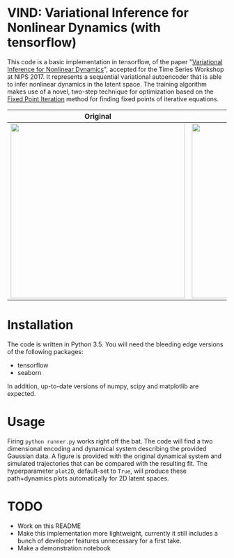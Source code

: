 # VIND: Variational Inference for Nonlinear Dynamics (with tensorflow)

This code is a basic implementation in tensorflow, of the paper "[Variational Inference for Nonlinear Dynamics](https://github.com/dhernandd/vind/blob/master/paper/nips_workshop.pdf)", accepted for the Time Series Workshop at NIPS 2017. It represents a sequential variational autoencoder that is able to infer nonlinear dynamics in the latent space. The training algorithm makes use of a novel, two-step technique for optimization based on the [Fixed Point Iteration](https://en.wikipedia.org/wiki/Fixed-point_iteration) method for finding fixed points of iterative equations.

| Original | Inferred |
|-----------|----------|
|<img src="https://github.com/dhernandd/vind/blob/master/data/gaussian/quiver_plot.png" width="400" height="400" /> | <img src="https://github.com/dhernandd/vind/blob/master/data/gaussian/qplot260.png" width="400" height="400" /> |


# Installation

The code is written in Python 3.5. You will need the bleeding edge versions of the following packages:

- tensorflow
- seaborn

In addition, up-to-date versions of numpy, scipy and matplotlib are expected.

# Usage

Firing `python runner.py` works right off the bat. The code will find a two dimensional encoding and dynamical system describing the provided Gaussian data. A figure is provided with the original dynamical system and simulated trajectories that can be compared with the resulting fit. The hyperparameter `plot2D`, default-set to `True`, will produce these path+dynamics plots automatically for 2D latent spaces.

# TODO

* Work on this README
* Make this implementation more lightweight, currently it still includes a bunch of developer features unnecessary for a first take.
* Make a demonstration notebook
